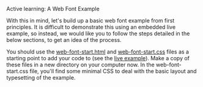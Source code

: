 Active learning: A Web Font Example

With this in mind, let's build up a basic web font example from first principles. It is difficult to demonstrate this using an embedded live example, so instead, we would like you to follow the steps detailed in the below sections, to get an idea of the process.

You should use the <a href="https://github.com/mdn/learning-area/blob/master/css/styling-text/web-fonts/web-font-start.html">web-font-start.html</a> and <a href="https://github.com/mdn/learning-area/blob/master/css/styling-text/web-fonts/web-font-start.css">web-font-start.css</a> files as a starting point to add your code to (see the <a href="https://mdn.github.io/learning-area/css/styling-text/web-fonts/web-font-start.html">live example</a>). Make a copy of these files in a new directory on your computer now. In the web-font-start.css file, you'll find some minimal CSS to deal with the basic layout and typesetting of the example.
